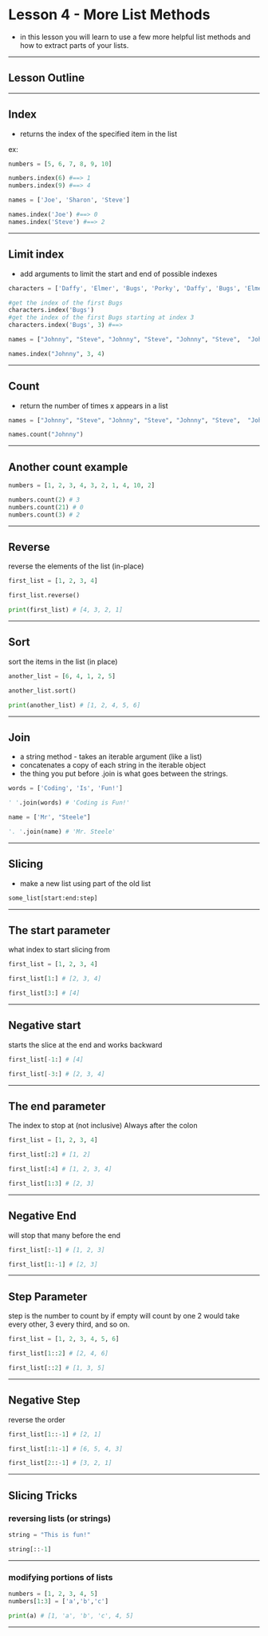# Lesson 4 - More List Methods
- in this lesson you will learn to use a few more helpful list methods and how to extract parts of your lists.


----

## Lesson Outline


----

## Index
- returns the index of the specified item in the list

ex:
```python
numbers = [5, 6, 7, 8, 9, 10]

numbers.index(6) #==> 1
numbers.index(9) #==> 4

names = ['Joe', 'Sharon', 'Steve']

names.index('Joe') #==> 0
names.index('Steve') #==> 2

```


----

## Limit index
- add arguments to limit the start and end of possible indexes

```python
characters = ['Daffy', 'Elmer', 'Bugs', 'Porky', 'Daffy', 'Bugs', 'Elmer']

#get the index of the first Bugs
characters.index('Bugs')
#get the index of the first Bugs starting at index 3
characters.index('Bugs', 3) #==> 

names = ["Johnny", "Steve", "Johnny", "Steve", "Johnny", "Steve",  "Johnny", "Steve", "Johnny", "Steve", "Johnny" ]

names.index("Johnny", 3, 4)
```


----

## Count
- return the number of times x appears in a list

```python
names = ["Johnny", "Steve", "Johnny", "Steve", "Johnny", "Steve",  "Johnny", "Steve", "Johnny", "Steve", "Johnny" ]

names.count("Johnny")
```


----

## Another count example
```python
numbers = [1, 2, 3, 4, 3, 2, 1, 4, 10, 2]

numbers.count(2) # 3
numbers.count(21) # 0
numbers.count(3) # 2
```


----

## Reverse 
reverse the elements of the list (in-place)

```python
first_list = [1, 2, 3, 4]

first_list.reverse()

print(first_list) # [4, 3, 2, 1]
```


----

## Sort
sort the items in the list (in place)
```python
another_list = [6, 4, 1, 2, 5]

another_list.sort()

print(another_list) # [1, 2, 4, 5, 6]
```


----

## Join
- a string method - takes an iterable argument (like a list)
- concatenates a copy of each string in the iterable object
- the thing you put before .join is what goes between the strings.

```python
words = ['Coding', 'Is', 'Fun!']

' '.join(words) # 'Coding is Fun!'

name = ['Mr', "Steele"]

'. '.join(name) # 'Mr. Steele'
```


----

## Slicing
- make a new list using part of the old list

```python
some_list[start:end:step]
```


----

## The start parameter
what index to start slicing from
```python
first_list = [1, 2, 3, 4]

first_list[1:] # [2, 3, 4]

first_list[3:] # [4]
```


----

## Negative start
starts the slice at the end and works backward

```python
first_list[-1:] # [4]

first_list[-3:] # [2, 3, 4]
``` 


----

## The end parameter
The index to stop at  (not inclusive)
Always after the colon

```python
first_list = [1, 2, 3, 4]

first_list[:2] # [1, 2]

first_list[:4] # [1, 2, 3, 4]

first_list[1:3] # [2, 3]
```


----

## Negative End
will stop that many before the end
```python
first_list[:-1] # [1, 2, 3]

first_list[1:-1] # [2, 3]
```


----

## Step Parameter
step is the number to count by
if empty will count by one
2 would take every other, 3 every third, and so on.

```python
first_list = [1, 2, 3, 4, 5, 6]

first_list[1::2] # [2, 4, 6]

first_list[::2] # [1, 3, 5]
```


----


## Negative Step
reverse the order
```python
first_list[1::-1] # [2, 1]

first_list[:1:-1] # [6, 5, 4, 3]

first_list[2::-1] # [3, 2, 1]
```


----

## Slicing Tricks
### reversing lists (or strings)

```python
string = "This is fun!"

string[::-1]
```


----

### modifying portions of lists
```python
numbers = [1, 2, 3, 4, 5]
numbers[1:3] = ['a','b','c']

print(a) # [1, 'a', 'b', 'c', 4, 5]
```


----








